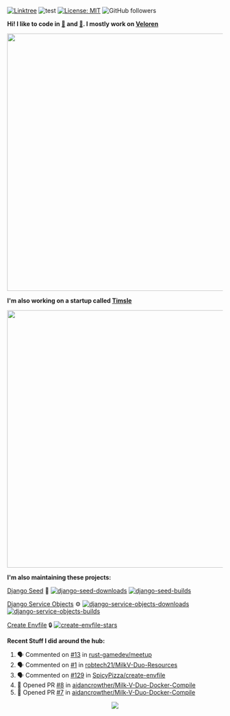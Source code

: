 [![Linktree](https://img.shields.io/badge/linktree-1de9b6?style=for-the-badge&logo=linktree&logoColor=white)](https://linktr.ee/angelonfira)
![test](https://hits.seeyoufarm.com/api/count/incr/badge.svg?url=https://github.com/AngelOnFira)
[![License: MIT](https://img.shields.io/badge/License-MIT-yellow.svg)](https://opensource.org/licenses/MIT)
![GitHub followers](https://img.shields.io/github/followers/angelonfira?style=social)

**Hi! I like to code in [:crab:](https://www.rust-lang.org/) and [:snake:](https://www.python.org/). I mostly work on [Veloren](https://veloren.net)**

<p align="center">
  <img width="600" src="https://media.discordapp.net/attachments/444005079410802699/730566298073038949/rsz_5f0656b6aa176.png">
</p>

**I'm also working on a startup called [Timsle](https://timsle.com)**

<p align="center">
  <img width="600" src="https://media.discordapp.net/attachments/444005079410802699/730566842674053130/rsz_5f0657242abb4.png">
</p>

**I'm also maintaining these projects:**

[Django Seed](https://github.com/Brobin/django-seed)
:seedling:
[![django-seed-downloads](https://pepy.tech/badge/django-seed)](https://pepy.tech/project/django-seed)
[![django-seed-builds](https://github.com/Brobin/django-seed/workflows/Test/badge.svg)](https://github.com/Brobin/django-seed)

[Django Service Objects](https://github.com/mixxorz/django-service-objects)
:gear:
[![django-service-objects-downloads](https://pepy.tech/badge/django-service-objects)](https://pepy.tech/project/django-service-objects)
[![django-service-objects-builds](https://github.com/mixxorz/django-service-objects/actions/workflows/test.yml/badge.svg)](https://github.com/mixxorz/django-service-objects/actions/workflows/test.yml)

[Create Envfile](https://github.com/SpicyPizza/create-envfile)
:lock:
[![create-envfile-stars](https://img.shields.io/github/stars/SpicyPizza/create-envfile?style=social)](https://github.com/SpicyPizza/create-envfile)

**Recent Stuff I did around the hub:**

<!--START_SECTION:activity-->
1. 🗣 Commented on [#13](https://github.com/rust-gamedev/meetup/issues/13#issuecomment-1804831152) in [rust-gamedev/meetup](https://github.com/rust-gamedev/meetup)
2. 🗣 Commented on [#1](https://github.com/robtech21/MilkV-Duo-Resources/pull/1#issuecomment-1794024252) in [robtech21/MilkV-Duo-Resources](https://github.com/robtech21/MilkV-Duo-Resources)
3. 🗣 Commented on [#129](https://github.com/SpicyPizza/create-envfile/issues/129#issuecomment-1787700898) in [SpicyPizza/create-envfile](https://github.com/SpicyPizza/create-envfile)
4. 💪 Opened PR [#8](https://github.com/aidancrowther/Milk-V-Duo-Docker-Compile/pull/8) in [aidancrowther/Milk-V-Duo-Docker-Compile](https://github.com/aidancrowther/Milk-V-Duo-Docker-Compile)
5. 💪 Opened PR [#7](https://github.com/aidancrowther/Milk-V-Duo-Docker-Compile/pull/7) in [aidancrowther/Milk-V-Duo-Docker-Compile](https://github.com/aidancrowther/Milk-V-Duo-Docker-Compile)
<!--END_SECTION:activity-->

<p align="center">
  <img src="https://github-profile-trophy.vercel.app/?username=angelonfira&column=4&theme=nord&margin-w=15&margin-h=15">
</p>
